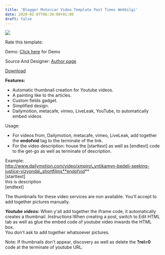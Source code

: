 ```yaml
---
title: 'Blogger Motorcar Video Template Past Times Webbilgi'
date: 2020-02-07T06:39:00+01:00
draft: false
---
```


![](https://1.bp.blogspot.com/-8Z0Yxbpz5qc/T4GxnGIBknI/AAAAAAAABtQ/6T7AJCcH5GA/s200/Blogger+Auto+Video+Template.png)

Rate this template:

Demo: [Click here](http://auto-video-template.webbilgi.org/) for Demo

Source And Designer: [Author page](http://www.webbilgi.org/)

[Download](http://www.box.com/s/9gfc8zc2ajexsm6rfflo)

  
  
**Features:**  

*   Automatic thumbnail creation for Youtube videos.
*   A painting like to the articles.
*   Custom fields gadget.
*   Simplified design.
*   Dailymotion, metacafe, vimeo, LiveLeak, YouTube, to automatically embed videos

Usage:

*   For videos from, Dailymotion, metacafe, vimeo, LiveLeak, add together the **endofvid** tag to the terminate of the link.
*   For the video description: house the \[starttext\] as well as \[endtext\] code to the get-go as well as terminate of description.

Example:  
http://www.dailymotion.com/video/xmpjro\_yntikamyn-bedeli-seeking-justice-vizyonda\_shortfilms**endofvid**  
\[starttext\]  
this is description  
\[endtext\]  
  
The thumbnails for these video services are non available. You'll accept to add together pictures manually.  
  
_**Youtube videos:**_ When y'all add together the iframe code, it automatically creates a thumbnail. _Instructions_:When creating a post, switch to Edit HTML tab as well as glue the embed code of youtube video inwards the HTML box.  
You don't ask to add together whatsoever pictures.  
  
Note: If thumbnails don't appear, discovery as well as delete the **?rel=0** code at the terminate of youtube URL.